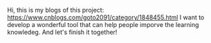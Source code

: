 Hi, this is my blogs of this project: https://www.cnblogs.com/goto2091/category/1848455.html
I want to develop a wonderful tool that can help people imporve the learning knowledeg.
And let's finish it together!
